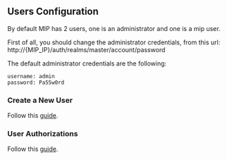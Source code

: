 ## Users Configuration

By default MIP has 2 users, one is an administrator and one is a mip user.

First of all, you should change the administrator credentials, from this url: http://{MIP_IP}/auth/realms/master/account/password

The default administrator credentials are the following:
```
username: admin
password: Pa55w0rd
```

### Create a New User

Follow this <a href="./CreateLocalUser.md">guide</a>.

### User Authorizations

Follow this <a href="./UserAuthorizations.md">guide</a>.
